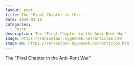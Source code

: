 ```yaml
---
layout: post
title: The "Final Chapter in the...
date: 2020-02-16
categories: 
  - Juice
description: The "Final Chapter in the Anti-Rent War"
image: https://rensselaer.nygenweb.net/article6.htm
image-sm: https://rensselaer.nygenweb.net/article6.htm
---
```

The "Final Chapter in the Anti-Rent War"